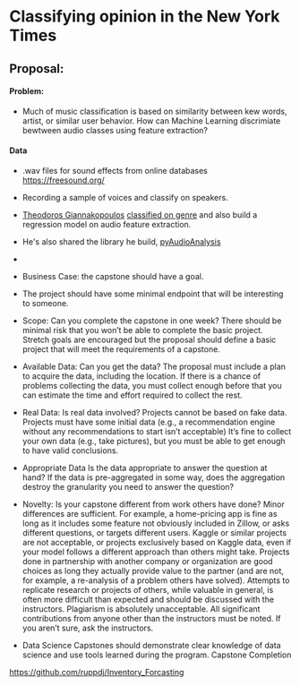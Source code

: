 # Classifying opinion in the New York Times

## Proposal:
#### Problem:
- Much of music classification is based on similarity between kew words, artist, or similar user behavior. How can Machine Learning discrimiate bewtween audio classes using feature extraction?

#### Data
- .wav files for sound effects from online databases https://freesound.org/
- Recording a sample of voices and classify on speakers. 

- [Theodoros Giannakopoulos](https://hackernoon.com/u/tyiannak) [classified on genre](https://hackernoon.com/intro-to-audio-analysis-recognizing-sounds-using-machine-learning-qy2r3ufl) and also build a regression model on audio feature extraction. 
- He's also shared the library he build, [pyAudioAnalysis](https://github.com/tyiannak/pyAudioAnalysis)
-  






- Business Case: the capstone should have a goal. 
- The project should have some minimal endpoint that will be interesting to someone. 
- Scope: Can you complete the capstone in one week? 
    There should be minimal risk that you won’t be able to complete the basic project. Stretch goals are encouraged but the proposal should define a basic project that will meet the requirements of a capstone. 
- Available Data: Can you get the data? 
    The proposal must include a plan to acquire the data, including the location. If there is a chance of problems collecting the data, you must collect enough before that you can estimate the time and effort required to collect the rest. 
- Real Data: Is real data involved? 
    Projects cannot be based on fake data. 
    Projects must have some initial data (e.g., a recommendation engine without any recommendations to start isn’t acceptable) It’s fine to collect your own data (e.g., take pictures), but you must be able to get enough to have valid conclusions. 
- Appropriate Data 
    Is the data appropriate to answer the question at hand? 
    If the data is pre-aggregated in some way, does the aggregation destroy the granularity you need to answer the question? 
- Novelty: Is your capstone different from work others have done? 
    Minor differences are sufficient. For example, a home-pricing app is fine as long as it includes some feature not obviously included in Zillow, or asks different questions, or targets different users. 
    Kaggle or similar projects are not acceptable, or projects exclusively based on Kaggle data, even if your model follows a different approach than others might take. 
    Projects done in partnership with another company or organization are good choices as long they actually provide value to the partner (and are not, for example, a re-analysis of a problem others have solved). 
    Attempts to replicate research or projects of others, while valuable in general, is often more difficult than expected and should be discussed with the instructors. 
    Plagiarism is absolutely unacceptable. All significant contributions from anyone other than the instructors must be noted. If you aren’t sure, ask the instructors. 
- Data Science 
Capstones should demonstrate clear knowledge of data science and use tools learned during the program. 
Capstone Completion 

https://github.com/ruppdj/Inventory_Forcasting
